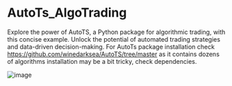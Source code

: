# AutoTs_AlgoTrading
Explore the power of AutoTS, a Python package for algorithmic trading, with this concise example. Unlock the potential of automated trading strategies and data-driven decision-making. For AutoTs package installation check https://github.com/winedarksea/AutoTS/tree/master as it contains dozens of algorithms installation may be a bit tricky, check dependencies. 

![image](https://github.com/DrDiazHurtado/AutoTs_AlgoTrading/assets/100340828/a4f62203-183b-4b6b-b72a-bb6145ee8b5f)

